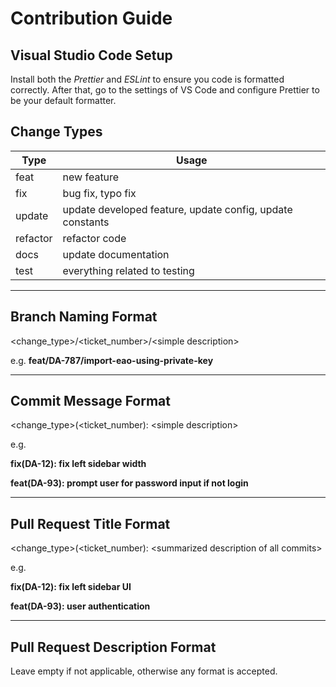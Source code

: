 # Contribution Guide

## Visual Studio Code Setup

Install both the _Prettier_ and _ESLint_ to ensure you code is formatted correctly. After that, go to the settings of VS Code and configure Prettier to be your default formatter.

## Change Types

| Type     | Usage                                                     |
| -------- | --------------------------------------------------------- |
| feat     | new feature                                               |
| fix      | bug fix, typo fix                                         |
| update   | update developed feature, update config, update constants |
| refactor | refactor code                                             |
| docs     | update documentation                                      |
| test     | everything related to testing                             |

---

## Branch Naming Format

&lt;change_type>/&lt;ticket_number>/&lt;simple description>

e.g. **feat/DA-787/import-eao-using-private-key**

---

## Commit Message Format

&lt;change_type>(&lt;ticket_number): &lt;simple description>

e.g.

**fix(DA-12): fix left sidebar width**

**feat(DA-93): prompt user for password input if not login**

---

## Pull Request Title Format

&lt;change_type>(&lt;ticket_number): &lt;summarized description of all commits>

e.g.

**fix(DA-12): fix left sidebar UI**

**feat(DA-93): user authentication**

---

## Pull Request Description Format

Leave empty if not applicable, otherwise any format is accepted.
